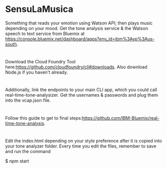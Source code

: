 # SensuLaMusica
Something that reads your emotion using Watson API; then plays music depending on your mood.
Get the tone analysis service & the Watson speech to text service from Bluemix at https://console.bluemix.net/dashboard/apps?env_id=ibm%3Ayp%3Aus-south.
#
Download the Cloud Foundry Tool here:https://github.com/cloudfoundry/cli#downloads.
Also download Node.js if you haven't already.
#
Additionally, link the endpoints to your main CLI app, which you could call real-time-tone-analysizer. Get the usernames & passwords and plug them into the vcap.json file.
#
Follow this guide to get to final steps:https://github.com/IBM-Bluemix/real-time-tone-analysis.
#
Edit the index.html depending on your style preference after it is copied into your tone analyzer folder.
Every time you edit the files, remember to save and run the command

$ npm start

